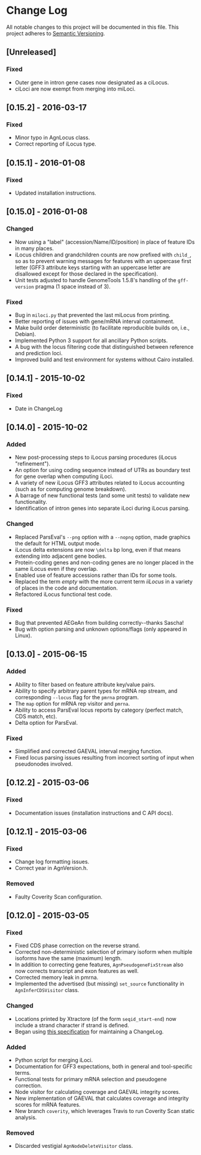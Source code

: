 # Change Log
All notable changes to this project will be documented in this file.
This project adheres to [Semantic Versioning](http://semver.org/).

## [Unreleased]

### Fixed
- Outer gene in intron gene cases now designated as a ciLocus.
- ciLoci are now exempt from merging into miLoci.

## [0.15.2] - 2016-03-17

### Fixed
- Minor typo in AgnLocus class.
- Correct reporting of iLocus type.

## [0.15.1] - 2016-01-08

### Fixed
- Updated installation instructions.

## [0.15.0] - 2016-01-08

### Changed
- Now using a "label" (accession/Name/ID/position) in place of feature IDs in many places.
- iLocus children and grandchildren counts are now prefixed with `child_`, so as to prevent warning messages for features with an uppercase first letter
  (GFF3 attribute keys starting with an uppercase letter are disallowed except for those declared in the specification).
- Unit tests adjusted to handle GenomeTools 1.5.8's handling of the `gff-version` pragma (1 space instead of 3).

### Fixed
- Bug in `miloci.py` that prevented the last miLocus from printing.
- Better reporting of issues with gene/mRNA interval containment.
- Make build order deterministic (to facilitate reproducible builds on, i.e., Debian).
- Implemented Python 3 support for all ancillary Python scripts.
- A bug with the locus filtering code that distinguished between reference and prediction loci.
- Improved build and test environment for systems without Cairo installed.

## [0.14.1] - 2015-10-02

### Fixed
- Date in ChangeLog

## [0.14.0] - 2015-10-02

### Added
- New post-processing steps to iLocus parsing procedures (iLocus "refinement").
- An option for using coding sequence instead of UTRs as boundary test for gene overlap when computing iLoci.
- A variety of new iLocus GFF3 attributes related to iLocus accounting (such as for computing genome breakdown).
- A barrage of new functional tests (and some unit tests) to validate new functionality.
- Identification of intron genes into separate iLoci during iLocus parsing.

### Changed
- Replaced ParsEval's `--png` option with a `--nopng` option, made graphics the default for HTML output mode.
- iLocus delta extensions are now `\delta` bp long, even if that means extending into adjacent gene bodies.
- Protein-coding genes and non-coding genes are no longer placed in the same iLocus even if they overlap.
- Enabled use of feature accessions rather than IDs for some tools.
- Replaced the term *empty* with the more current term *iiLocus* in a variety of places in the code and documentation.
- Refactored iLocus functional test code.

### Fixed
- Bug that prevented AEGeAn from building correctly--thanks Sascha!
- Bug with option parsing and unknown options/flags (only appeared in Linux).

## [0.13.0] - 2015-06-15

### Added
- Ability to filter based on feature attribute key/value pairs.
- Ability to specify arbitrary parent types for mRNA rep stream, and corresponding `--locus` flag for the `pmrna` program.
- The `map` option for mRNA rep visitor and `pmrna`.
- Ability to access ParsEval locus reports by category (perfect match, CDS match, etc).
- Delta option for ParsEval.

### Fixed
- Simplified and corrected GAEVAL interval merging function.
- Fixed locus parsing issues resulting from incorrect sorting of input when pseudonodes involved.

## [0.12.2] - 2015-03-06

### Fixed
- Documentation issues (installation instructions and C API docs).

## [0.12.1] - 2015-03-06

### Fixed
- Change log formatting issues.
- Correct year in AgnVersion.h.

### Removed
- Faulty Coverity Scan configuration.

## [0.12.0] - 2015-03-05

### Fixed
- Fixed CDS phase correction on the reverse strand.
- Corrected non-deterministic selection of primary isoform when multiple isoforms have the same (maximum) length.
- In addition to correcting gene features, `AgnPseudogeneFixStream` also now corrects transcript and exon features as well.
- Corrected memory leak in pmrna.
- Implemented the advertised (but missing) `set_source` functionality in `AgnInferCDSVisitor` class.

### Changed
- Locations printed by Xtractore (of the form `seqid_start-end`) now include a strand character if strand is defined.
- Began using [this specification](http://keepachangelog.com/) for maintaining a ChangeLog.

### Added
- Python script for merging iLoci.
- Documentation for GFF3 expectations, both in general and tool-specific terms.
- Functional tests for primary mRNA selection and pseudogene correction.
- Node visitor for calculating coverage and GAEVAL integrity scores.
- New implementation of GAEVAL that calculates coverage and integrity scores for mRNA features.
- New branch `coverity`, which leverages Travis to run Coverity Scan static analysis.

### Removed
- Discarded vestigial `AgnNodeDeleteVisitor` class.

